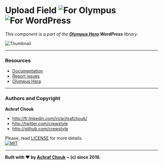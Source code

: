 # Upload Field ![For Olympus](https://img.shields.io/badge/for-Olympus-44cc11.svg?style=flat-square) ![For WordPress](https://img.shields.io/badge/for-WordPress-00aadc.svg?style=flat-square)

_This component is a part of the [**Olympus Hera**](https://github.com/crewstyle/OlympusHera) **WordPress** library._  

![Thumbnail](https://www.filepicker.io/api/file/XCktFJcVSbylE71Sf8Bv)

---

### Resources

  + [Documentation](https://olympus.readme.io/v1.0/docs/upload-field)
  + [Report issues](https://github.com/GetOlympus/olympus-upload-field/issues)
  + [Olympus Hera](https://github.com/crewstyle/OlympusHera)

---

### Authors and Copyright

**Achraf Chouk**

+ http://fr.linkedin.com/in/achrafchouk/
+ http://twitter.com/crewstyle
+ http://github.com/crewstyle

Please, read [LICENSE](https://github.com/GetOlympus/olympus-upload-field/blob/master/LICENSE "LICENSE") for more details.  
[![MIT](https://img.shields.io/badge/license-MIT_License-blue.svg?style=flat-square)](http://opensource.org/licenses/MIT "MIT")  

---

**Built with ♥ by [Achraf Chouk](http://github.com/crewstyle "Achraf Chouk") ~ (c) since 2016.**
